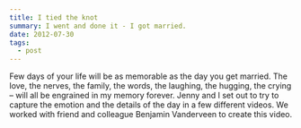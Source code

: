 ```yaml
---
title: I tied the knot
summary: I went and done it - I got married.
date: 2012-07-30
tags:
  - post
---
```


Few days of your life will be as memorable as the day you get married. The love, the nerves, the family, the words, the laughing, the hugging, the crying – will all be engrained in my memory forever. Jenny and I set out to try to capture the emotion and the details of the day in a few different videos. We worked with friend and colleague Benjamin Vanderveen to create this video.

